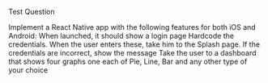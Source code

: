 Test Question

Implement a React Native app with the following features for both iOS and Android:
When launched, it should show a login page
Hardcode the credentials. When the user enters these, take him to the Splash page. If the credentials are incorrect, show the message
Take the user to a dashboard that shows four graphs one each of Pie, Line, Bar and any other type of your choice

